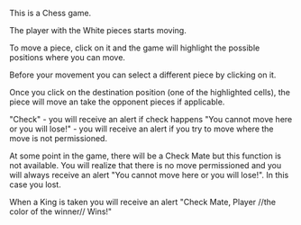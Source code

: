 This is a Chess game.

The player with the White pieces starts moving.

To move a piece, click on it and the game will highlight the possible positions where you can move.

Before your movement you can select a different piece by clicking on it.

Once you click on the destination position (one of the highlighted cells), the piece will move an take the opponent pieces if applicable.

"Check" - you will receive an alert if check happens
"You cannot move here or you will lose!" - you will receive an alert if you try to move where the move is not permissioned.

At some point in the game, there will be a Check Mate but this function is not available. You will realize that there is no move permissioned and you will always receive an alert "You cannot move here or you will lose!". In this case you lost.

When a King is taken you will receive an alert "Check Mate, Player //the color of the winner// Wins!"
